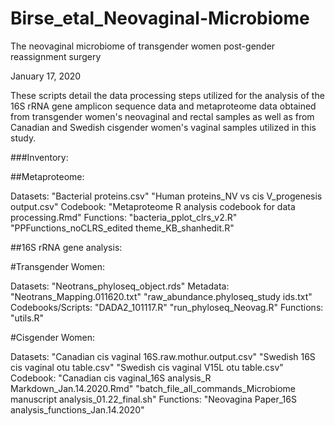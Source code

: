 # Birse_etal_Neovaginal-Microbiome
The neovaginal microbiome of transgender women post-gender reassignment surgery

January 17, 2020

These scripts detail the data processing steps utilized for the analysis of the 16S rRNA gene amplicon sequence data and metaproteome data obtained from transgender women's neovaginal and rectal samples as well as from Canadian and Swedish cisgender women's vaginal samples utilized in this study.

###Inventory:

##Metaproteome:

Datasets: 
"Bacterial proteins.csv"
"Human proteins_NV vs cis V_progenesis output.csv"
Codebook:
"Metaproteome R analysis codebook for data processing.Rmd"
Functions: 
"bacteria_pplot_clrs_v2.R"
"PPFunctions_noCLRS_edited theme_KB_shanhedit.R"

##16S rRNA gene analysis:

#Transgender Women:

Datasets:
"Neotrans_phyloseq_object.rds"
Metadata:
"Neotrans_Mapping.011620.txt"
"raw_abundance.phyloseq_study ids.txt"
Codebooks/Scripts:
"DADA2_101117.R"
"run_phyloseq_Neovag.R"
Functions:
"utils.R"

#Cisgender Women:

Datasets:
"Canadian cis vaginal 16S.raw.mothur.output.csv"
"Swedish 16S cis vaginal otu table.csv"
"Swedish cis vaginal V15L otu table.csv"
Codebook:
"Canadian cis vaginal_16S analysis_R Markdown_Jan.14.2020.Rmd"
"batch_file_all_commands_Microbiome manuscript analysis_01.22_final.sh"
Functions:
"Neovagina Paper_16S analysis_functions_Jan.14.2020"

